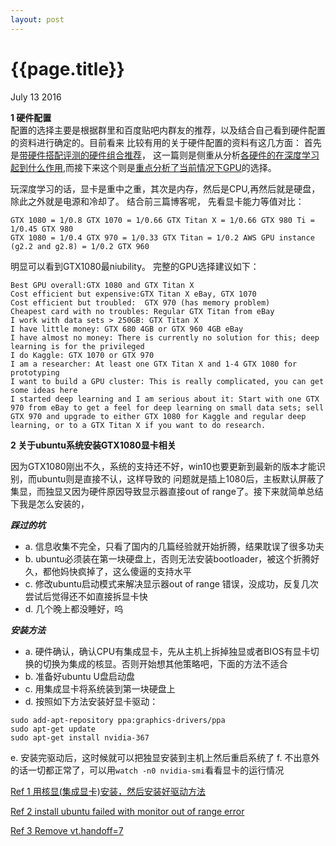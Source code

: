 ```yaml
---
layout: post
---
```


{{page.title}}
==========
<p class="meta">July 13 2016</p>

**1 硬件配置**  
配置的选择主要是根据群里和百度贴吧内群友的推荐，以及结合自己看到硬件配置的资料进行确定的。目前看来
比较有用的关于硬件配置的资料有这几方面：
首先是[带硬件搭配评测的硬件组合推荐](http://timdettmers.com/2015/03/09/deep-learning-hardware-guide/)，
这一篇则是侧重从分析[各硬件的在深度学习起到什么作用](http://graphific.github.io/posts/building-a-deep-learning-dream-machine/),而接下来这个则是[重点分析了当前情况下GPU](http://timdettmers.com/2014/08/14/which-gpu-for-deep-learning/)的选择。

玩深度学习的话，显卡是重中之重，其次是内存，然后是CPU,再然后就是硬盘，除此之外就是电源和冷却了。
结合前三篇博客呢，
先看显卡能力等值对比：  
```  
GTX 1080 = 1/0.8 GTX 1070 = 1/0.66 GTX Titan X = 1/0.66 GTX 980 Ti = 1/0.45 GTX 980
GTX 1080 = 1/0.4 GTX 970 = 1/0.33 GTX Titan = 1/0.2 AWS GPU instance (g2.2 and g2.8) = 1/0.2 GTX 960
```
明显可以看到GTX1080最niubility。
完整的GPU选择建议如下：
```  
Best GPU overall:GTX 1080 and GTX Titan X  
Cost efficient but expensive:GTX Titan X eBay, GTX 1070  
Cost efficient but troubled:  GTX 970 (has memory problem)  
Cheapest card with no troubles: Regular GTX Titan from eBay  
I work with data sets > 250GB: GTX Titan X  
I have little money: GTX 680 4GB or GTX 960 4GB eBay  
I have almost no money: There is currently no solution for this; deep learning is for the privileged  
I do Kaggle: GTX 1070 or GTX 970  
I am a researcher: At least one GTX Titan X and 1-4 GTX 1080 for prototyping  
I want to build a GPU cluster: This is really complicated, you can get some ideas here  
I started deep learning and I am serious about it: Start with one GTX 970 from eBay to get a feel for deep learning on small data sets; sell GTX 970 and upgrade to either GTX 1080 for Kaggle and regular deep learning, or to a GTX Titan X if you want to do research.
```

**2 关于ubuntu系统安装GTX1080显卡相关**

因为GTX1080刚出不久，系统的支持还不好，win10也要更新到最新的版本才能识别，而ubuntu则是直接不认，这样导致的
问题就是插上1080后，主板默认屏蔽了集显，而独显又因为硬件原因导致显示器直接out of range了。接下来就简单总结
下我是怎么安装的，

***踩过的坑***
 
 - a. 信息收集不完全，只看了国内的几篇经验就开始折腾，结果耽误了很多功夫  
 - b. ubuntu必须装在第一块硬盘上，否则无法安装bootloader，被这个折腾好久，都他妈快疯掉了，这么傻逼的支持水平
 - c. 修改ubuntu启动模式来解决显示器out of range 错误，没成功，反复几次尝试后觉得还不如直接拆显卡快
 - d. 几个晚上都没睡好，呜

***安装方法***   
 - a. 硬件确认，确认CPU有集成显卡，先从主机上拆掉独显或者BIOS有显卡切换的切换为集成的核显。否则开始想其他策略吧，下面的方法不适合
 - b. 准备好ubuntu U盘启动盘
 - c. 用集成显卡将系统装到第一块硬盘上
 - d. 按照如下方法安装好显卡驱动：
 
```
sudo add-apt-repository ppa:graphics-drivers/ppa
sudo apt-get update
sudo apt-get install nvidia-367
```
 e. 安装完驱动后，这时候就可以把独显安装到主机上然后重启系统了
 f. 不出意外的话一切都正常了，可以用``watch -n0 nvidia-smi``看看显卡的运行情况

[Ref 1 用核显(集成显卡)安装，然后安装好驱动方法](http://superuser.com/questions/1095597/linux-install-monitor-out-of-range)

[Ref 2 install ubuntu failed with monitor out of range error](http://superuser.com/questions/1095597/linux-install-monitor-out-of-range)

[Ref 3 Remove vt.handoff=7 ](http://ubuntuforums.org/showthread.php?t=1751950)

